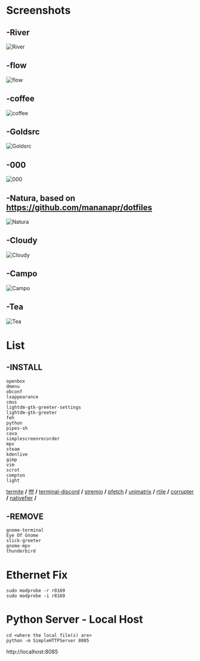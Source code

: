 # Screenshots
## -River
![River](https://i.imgur.com/d6Z1DBe.png)
## -flow
![flow](https://i.imgur.com/ls5iFJP.png)
## -coffee
![coffee](https://i.imgur.com/yoFvjXD.png)
## -Goldsrc
![Goldsrc](https://i.imgur.com/A50O5KM.png)
## -000
![000](https://i.imgur.com/3bVTUhk.png)
## -Natura, based on https://github.com/mananapr/dotfiles
![Natura](https://i.imgur.com/dQvqtui.png)
## -Cloudy
![Cloudy](https://i.imgur.com/MjRD1Sh.jpg)
## -Campo
![Campo](https://i.imgur.com/RUiyAIt.jpg)
## -Tea
![Tea](https://i.imgur.com/MQdhVkf.png)

# List

## -INSTALL

```
openbox
dmenu
obconf
lxappearance
cmus
lightdm-gtk-greeter-settings
lightdm-gtk-greeter
feh
python
pipes-sh
cava
simplescreenrecorder
mpv
steam
kdenlive
gimp
vim
scrot
compton
light
```
[termite](https://www.archlinux.org/packages/community/x86_64/termite/) **/**
[fff](https://github.com/dylanaraps/fff) **/**
[terminal-discord](https://github.com/xynxynxyn/terminal-discord) **/**
[stremio](https://github.com/alexandru-balan/Stremio-Install-Scripts/blob/master/installStremioSolus.sh) **/**
[pfetch](https://github.com/dylanaraps/pfetch) **/**
[unimatrix](https://github.com/will8211/unimatrix) **/**
[rtile](https://github.com/xhsdf/rtile) **/**
[corrupter](https://github.com/r00tman/corrupter) **/**
[nativefier](https://github.com/jiahaog/Nativefier) **/**

## -REMOVE

```
gnome-terminal
Eye Of Gnome
slick-greeter
gnome-mpv
thunderbird
```

# Ethernet Fix 
```
sudo modprobe -r r8169 
sudo modprobe -i r8169
```

# Python Server - Local Host
```
cd <where the local file(s) are>
python -m SimpleHTTPServer 8085
```
http://localhost:8085
